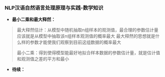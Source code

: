 ### NLP汉语自然语言处理原理与实践-数学知识
- **最小二乘和最大释然：**
> 最大释然估计：从模型中随机抽取n组样本的观测值，最合理的参数估计量应该就是从模型中抽取该n组样本观测值的概率最大
>  最大释然的思想就是什么样的参数才能使我们观察到目前这组数据的概率最大
>
> 最小二乘：得到使得模型能最好地拟合样本数据的参数估计量，就是估计值和观测值之差的平方和最小
>
>
>

- **待续：**
